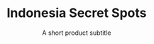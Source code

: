---
layout: product-travel-guide
slug: indonesia-secret-spots
title: Indonesia Secret Spots
subtitle: A short product subtitle
description: Ipsum irure elit culpa aliqua ex do elit velit laboris. Deserunt et ex sunt ea magna velit nulla nulla magna qui exercitation ea Lorem. Sit tempor incididunt ullamco reprehenderit minim aliqua nulla pariatur consectetur minim magna cillum excepteur tempor. Irure irure elit magna esse in aliqua voluptate consequat eu esse pariatur. Ipsum irure elit culpa aliqua ex do elit velit laboris. Deserunt et ex sunt ea magna velit nulla nulla magna qui exercitation ea Lorem. Sit tempor incididunt ullamco reprehenderit minim aliqua nulla pariatur consectetur minim magna cillum excepteur tempor. Irure irure elit magna esse in aliqua voluptate consequat eu esse pariatur. 
price: $40
featured-image: /uploads/magazine/blog-bg-2.jpg
gallery-images: 
    - /uploads/magazine/blog-bg-1.jpg
    - /uploads/magazine/blog-bg-2.jpg
    - /uploads/magazine/blog-bg-3.jpg
    - /uploads/magazine/blog-bg-4.jpg
    - /uploads/magazine/blog-bg-5.jpg
    - /uploads/magazine/blog-bg-6.jpg
---